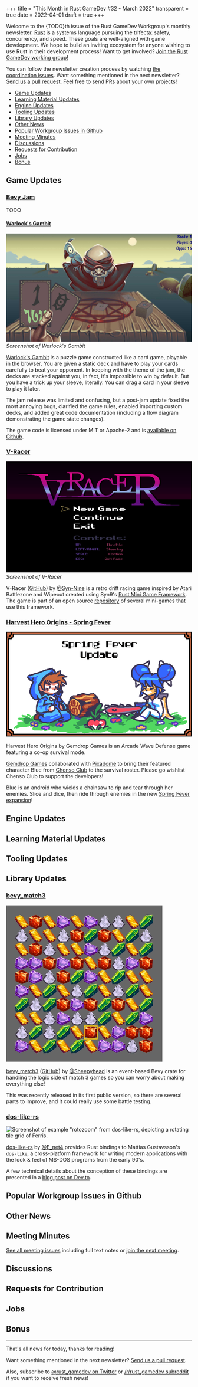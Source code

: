 +++
title = "This Month in Rust GameDev #32 - March 2022"
transparent = true
date = 2022-04-01
draft = true
+++

<!-- no toc -->

<!-- Check the post with markdownlint-->

Welcome to the {TODO}th issue of the Rust GameDev Workgroup's
monthly newsletter.
[Rust] is a systems language pursuing the trifecta:
safety, concurrency, and speed.
These goals are well-aligned with game development.
We hope to build an inviting ecosystem for anyone wishing
to use Rust in their development process!
Want to get involved? [Join the Rust GameDev working group!][join]

You can follow the newsletter creation process
by watching [the coordination issues][coordination].
Want something mentioned in the next newsletter?
[Send us a pull request][pr].
Feel free to send PRs about your own projects!

[Rust]: https://rust-lang.org
[join]: https://github.com/rust-gamedev/wg#join-the-fun
[pr]: https://github.com/rust-gamedev/rust-gamedev.github.io
[coordination]: https://github.com/rust-gamedev/rust-gamedev.github.io/issues?q=label%3Acoordination
[Rust]: https://rust-lang.org
[join]: https://github.com/rust-gamedev/wg#join-the-fun

- [Game Updates](#game-updates)
- [Learning Material Updates](#learning-material-updates)
- [Engine Updates](#engine-updates)
- [Tooling Updates](#tooling-updates)
- [Library Updates](#library-updates)
- [Other News](#other-news)
- [Popular Workgroup Issues in Github](#popular-workgroup-issues-in-github)
- [Meeting Minutes](#meeting-minutes)
- [Discussions](#discussions)
- [Requests for Contribution](#requests-for-contribution)
- [Jobs](#jobs)
- [Bonus](#bonus)

<!--
Ideal section structure is:

```
### [Title]

![image/GIF description](image link)
_image caption_

A paragraph or two with a summary and [useful links].

_Discussions:
[/r/rust](https://reddit.com/r/rust/todo),
[twitter](https://twitter.com/todo/status/123456)_

[Title]: https://first.link
[useful links]: https://other.link
```

If needed, a section can be split into subsections with a "------" delimiter.
-->

## Game Updates

### [Bevy Jam][jam-result-page]

TODO

[jam-result-page]: https://itch.io/jam/bevy-jam-1/results

#### [Warlock's Gambit][warlocks-gambit-itchio]

![Warlock's Gambit Screenshot](warlocks_gambit.jpg)
_Screenshot of Warlock's Gambit_

[Warlock's Gambit][warlocks-gambit-itchio] is a puzzle game constructed like a
card game, playable in the browser. You are given a static deck and have to play
your cards carefully to beat your opponent. In keeping with the theme of the
jam, the decks are stacked against you, in fact, it's impossible to win by
default. But you have a trick up your sleeve, literally. You can drag a card in
your sleeve to play it later.

The jam release was limited and confusing, but a post-jam update fixed the
most annoying bugs, clarified the game rules, enabled importing custom decks,
and added great code documentation (including a flow diagram demonstrating the
game state changes).

The game code is licensed under MIT or Apache-2 and is [available on
Github][warlocks-gambit-github].

[warlocks-gambit-itchio]: https://gibonus.itch.io/warlocks-gambit
[warlocks-gambit-github]: https://github.com/team-plover/warlocks-gambit

### [V-Racer][vracer-github]

![VRacer screenshot](vracer_screenshot.gif)
_Screenshot of V-Racer_

V-Racer ([GitHub][vracer-github]) by
[@Syn-Nine][synnine-twitter] is a retro
drift racing game inspired by Atari
Battlezone and Wipeout created using
Syn9's [Rust Mini Game Framework][mgfw].
The game is part of an open source
[repository][s9-minigame-repo] of several
mini-games that use this framework.

[vracer-github]: https://github.com/Syn-Nine/rust-mini-games/tree/main/2d-games/vracer
[synnine-twitter]: https://twitter.com/Syn9Dev
[mgfw]: https://github.com/Syn-Nine/mgfw
[s9-minigame-repo]: https://github.com/Syn-Nine/rust-mini-games/

### [Harvest Hero Origins - Spring Fever][hho-steam]

![hho screenshot](spring_update_banner.png)

Harvest Hero Origins by Gemdrop Games is an Arcade Wave Defense game featuring
a co-op survival mode.

[Gemdrop Games][ggt] collaborated with [Pixadome][pd] to bring
their featured character Blue
from [Chenso Club][cc] to the survival roster. Please go wishlist Chenso Club
to support the developers!

Blue is an android who wields a chainsaw to rip and tear through her enemies.
Slice and dice, then ride through enemies
in the new [Spring Fever expansion][spring-fever]!

[hho-steam]: https://store.steampowered.com/app/1651500/Harvest_Hero_Origins/
[ggt]: https://twitter.com/GemdropGames
[pd]: https://www.pixadome.com/
[cc]: https://store.steampowered.com/app/1454730/Chenso_Club/
[spring-fever]: https://store.steampowered.com/news/app/1651500/view/3112556530755817232

## Engine Updates

## Learning Material Updates

## Tooling Updates

## Library Updates

### [bevy_match3]

![An animated gif depicting a simple match 3 game where gems are matched in sets of 3 or more and new gems drop down to take their place](bevy_match3_example.gif)

[bevy_match3] ([GitHub](https://github.com/Sheepyhead/bevy_match3))
by [@Sheepyhead](https://twitter.com/devsheepy)
is an event-based Bevy crate for handling the logic side of match 3 games so
you can worry about making everything else!

This was recently released in its first public version, so there are several
parts to improve, and it could really use some battle testing.

[bevy_match3]: https://crates.io/crates/bevy_match3

### [dos-like-rs]

![Screenshot of example "rotozoom" from dos-like-rs,
depicting a rotating tile grid of Ferris.](doslike.png)

[dos-like-rs] by [@E_net4]
provides Rust bindings to Mattias Gustavsson's `dos-like`,
a cross-platform framework for writing modern applications
with the look & feel of MS-DOS programs from the early 90's.

A few technical details about the conception of these bindings
are presented in a [blog post on Dev.to][dos-like-rs-dev].

[dos-like-rs]: https://github.com/Enet4/dos-like-rs
[@E_net4]: https://twitter.com/E_net4
[dos-like-rs-dev]: https://dev.to/e_net4/writing-bindings-to-dos-like-for-rust-some-lessons-learned-2p6k

## Popular Workgroup Issues in Github

<!-- Up to 10 links to interesting issues -->

## Other News

<!-- One-liners for plan items that haven't got their own sections. -->

## Meeting Minutes

<!-- Up to 10 most important notes + a link to the full details -->

[See all meeting issues][label_meeting] including full text notes
or [join the next meeting][join].

[label_meeting]: https://github.com/rust-gamedev/wg/issues?q=label%3Ameeting

## Discussions

<!-- Links to handpicked reddit/twitter/urlo/etc threads that provide
useful information -->

## Requests for Contribution

<!-- Links to "good first issue"-labels or direct links to specific tasks -->

## Jobs

<!-- An optional section for new jobs related to Rust gamedev -->

## Bonus

<!-- Bonus section to make the newsletter more interesting
and highlight events from the past. -->

------

That's all news for today, thanks for reading!

Want something mentioned in the next newsletter?
[Send us a pull request][pr].

Also, subscribe to [@rust_gamedev on Twitter][@rust_gamedev]
or [/r/rust_gamedev subreddit][/r/rust_gamedev] if you want to receive fresh news!

<!--
TODO: Add real links and un-comment once this post is published
**Discuss this post on**:
[/r/rust_gamedev](TODO),
[Twitter](TODO),
[Discord](https://discord.gg/yNtPTb2).
-->

[/r/rust_gamedev]: https://reddit.com/r/rust_gamedev
[@rust_gamedev]: https://twitter.com/rust_gamedev
[pr]: https://github.com/rust-gamedev/rust-gamedev.github.io
